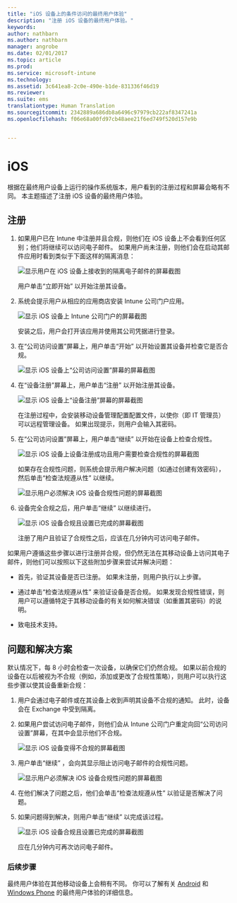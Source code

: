 ```yaml
---
title: "iOS 设备上的条件访问的最终用户体验"
description: "注册 iOS 设备的最终用户体验。"
keywords: 
author: nathbarn
ms.author: nathbarn
manager: angrobe
ms.date: 02/01/2017
ms.topic: article
ms.prod: 
ms.service: microsoft-intune
ms.technology: 
ms.assetid: 3c641ea8-2c0e-490e-b1de-831336f46d19
ms.reviewer: 
ms.suite: ems
translationtype: Human Translation
ms.sourcegitcommit: 2342889a686db8a6496c97979cb222af8347241a
ms.openlocfilehash: f06e68a00fd97cb48aee21f6ed749f520d157e9b


---
```


# <a name="ios"></a>iOS

根据在最终用户设备上运行的操作系统版本，用户看到的注册过程和屏幕会略有不同。 本主题描述了注册 iOS 设备的最终用户体验。

## <a name="enrolling"></a>注册

1.  如果用户已在 Intune 中注册并且合规，则他们在 iOS 设备上不会看到任何区别；他们将继续可以访问电子邮件。 如果用户尚未注册，则他们会在启动其邮件应用时看到类似于下面这样的隔离消息：

    ![显示用户在 iOS 设备上接收到的隔离电子邮件的屏幕截图](./media/ProtectEmail/EUX-iOS-Get-Started.PNG)

    用户单击“立即开始”  以开始注册其设备。

2.  系统会提示用户从相应的应用商店安装 Intune 公司门户应用。

    ![显示 iOS 设备上 Intune 公司门户的屏幕截图](./media/ProtectEmail/EUX-iOS-intune-Company-Portal.png)

    安装之后，用户会打开该应用并使用其公司凭据进行登录。

3.  在“公司访问设置”屏幕上，用户单击“开始”  以开始设置其设备并检查它是否合规。

    ![显示 iOS 设备上“公司访问设置”屏幕的屏幕截图](./media/ProtectEmail/EUX-iOS-company-AccessSetup.png)

4.  在“设备注册”屏幕上，用户单击“注册”  以开始注册其设备。

    ![显示 iOS 设备上“设备注册”屏幕的屏幕截图](./media/ProtectEmail/EUX-iOS-device-Enrollment.png)

    在注册过程中，会安装移动设备管理配置配置文件，以使你（即 IT 管理员）可以远程管理设备。 如果出现提示，则用户会输入其密码。

5.  在“公司访问设置”屏幕上，用户单击“继续”  以开始在设备上检查合规性。

    ![显示 iOS 设备上设备注册成功且用户需要检查合规性的屏幕截图](./media/ProtectEmail/EUX-iOS-device-Compliance-Check.png)

    如果存在合规性问题，则系统会提示用户解决问题（如通过创建有效密码），然后单击“检查法规遵从性”  以继续。

    ![显示用户必须解决 iOS 设备合规性问题的屏幕截图](./media/ProtectEmail/EUX-iOS-check-Compliance.png)

6.  设备完全合规之后，用户单击“继续”  以继续进行。

    ![显示 iOS 设备合规且设置已完成的屏幕截图](./media/ProtectEmail/EUX-iOS-compliance-Check-Completed.png)

    注册了用户且验证了合规性之后，应该在几分钟内可访问电子邮件。

如果用户遵循这些步骤以进行注册并合规，但仍然无法在其移动设备上访问其电子邮件，则他们可以按照以下这些附加步骤来尝试并解决问题：

-   首先，验证其设备是否已注册。 如果未注册，则用户执行以上步骤。

-   通过单击“检查法规遵从性” 来验证设备是否合规。 如果发现合规性错误，则用户可以遵循特定于其移动设备的有关如何解决错误（如重置其密码）的说明。

-   致电技术支持。

## <a name="issues-and-solutions"></a>问题和解决方案
默认情况下，每 8 小时会检查一次设备，以确保它们仍然合规。 如果以前合规的设备在以后被视为不合规（例如，添加或更改了合规性策略），则用户可以执行这些步骤以使其设备重新合规：

1.  用户会通过电子邮件或在其设备上收到声明其设备不合规的通知。 此时，设备会在 Exchange 中受到隔离。

2.  如果用户尝试访问电子邮件，则他们会从 Intune 公司门户重定向回“公司访问设置”屏幕，在其中会显示他们不合规。

    ![显示 iOS 设备变得不合规的屏幕截图](./media/ProtectEmail/EUX-iOS-fallOut-Compliance.png)

3.  用户单击“继续”  ，会向其显示阻止访问电子邮件的合规性问题。

    ![显示用户必须解决 iOS 设备合规性问题的屏幕截图](./media/ProtectEmail/EUX-iOS-check-Compliance.png)

4.  在他们解决了问题之后，他们会单击“检查法规遵从性”  以验证是否解决了问题。

5.  如果问题得到解决，则用户单击“继续”  以完成该过程。

    ![显示 iOS 设备合规且设置已完成的屏幕截图](./media/ProtectEmail/EUX-iOS-compliance-Check-Completed.png)

    应在几分钟内可再次访问电子邮件。

### <a name="where-to-go-from-here"></a>后续步骤
最终用户体验在其他移动设备上会稍有不同。 你可以了解有关 [Android](end-user-experience-conditional-access-android.md) 和 [Windows Phone](end-user-experience-conditional-access-winphone.md) 的最终用户体验的详细信息。



<!--HONumber=Jan17_HO1-->


